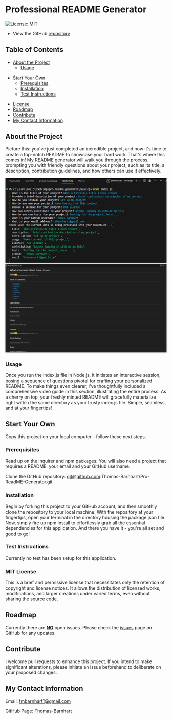 # Professional README Generator

[![License: MIT](https://img.shields.io/badge/License-MIT-yellow.svg)](https://opensource.org/licenses/MIT)

- View the GitHub [repository](https://github.com/Thomas-Barnhart/Pro-README-Generator)

## Table of Contents

- [About the Project](https://github.com/Thomas-Barnhart/Pro-README-Generator#about-the-project)
  - [Usage](https://github.com/Thomas-Barnhart/Pro-README-Generator#usage)

* [Start Your Own](https://github.com/Thomas-Barnhart/Pro-README-Generator#start-your-own)
  - [Prerequisites](https://github.com/Thomas-Barnhart/Pro-README-Generator#prerequisites)
  - [Installation](https://github.com/Thomas-Barnhart/Pro-README-Generator#installation)
  - [Test Instructions](https://github.com/Thomas-Barnhart/Pro-README-Generator#test-instructions)

- [License](https://github.com/Thomas-Barnhart/Pro-README-Generator#license)
- [Roadmap](https://github.com/Thomas-Barnhart/Pro-README-Generator#roadmap)
- [Contribute](https://github.com/Thomas-Barnhart/Pro-README-Generator#contribute)
- [My Contact Information](https://github.com/Thomas-Barnhart/Pro-README-Generator#my-contact-information)

## About the Project

Picture this: you've just completed an incredible project, and now it's time to create a top-notch README to showcase your hard work. That's where this comes in! My README generator will walk you through the process, prompting you with friendly questions about your project, such as its title, a description, contribution guidelines, and how others can use it effectively.

![](./Develop/images/Screenshot%20of%20Terminal.png) ![](./Develop/images/Screenshot%20of%20Created%20ReadME.png)

### Usage

Once you run the index.js file in Node.js, it initiates an interactive session, posing a sequence of questions pivotal for crafting your personalized README. To make things even clearer, I've thoughtfully included a comprehensive video guide in this section, illustrating the entire process. As a cherry on top, your freshly minted README will gracefully materialize right within the same directory as your trusty index.js file. Simple, seamless, and at your fingertips!

## Start Your Own

Copy this project on your local computer - follow these next steps.

### Prerequisites

Read up on the inquirer and npm packages. You will also need a project that requires a README, your email and your GitHub username.

Clone the GitHub repository: git@github.com:Thomas-Barnhart/Pro-ReadME-Generator.git

### Installation

Begin by forking this project to your GitHub account, and then smoothly clone the repository to your local machine. With the repository at your fingertips, open your terminal in the directory housing the package.json file. Now, simply fire up npm install to effortlessly grab all the essential dependencies for this application. And there you have it - you're all set and good to go! 

### Test Instructions

Currently no test has been setup for this application.

### MIT License

This is a brief and permissive license that necessitates only the retention of copyright and license notices. It allows the distribution of licensed works, modifications, and larger creations under varied terms, even without sharing the source code.

## Roadmap

Currently there are <u><b>NO</b></u> open issues. Please check the [issues](https://github.com/Thomas-Barnhart/Pro-README-Generator/issues) page on GitHub for any updates.

## Contribute

I welcome pull requests to enhance this project. If you intend to make significant alterations, please initiate an issue beforehand to deliberate on your proposed changes.

## My Contact Information

Email: tmbarnhart1@gmail.com

GitHub Page: [Thomas-Barnhart](https://github.com/Thomas-Barnhart)
